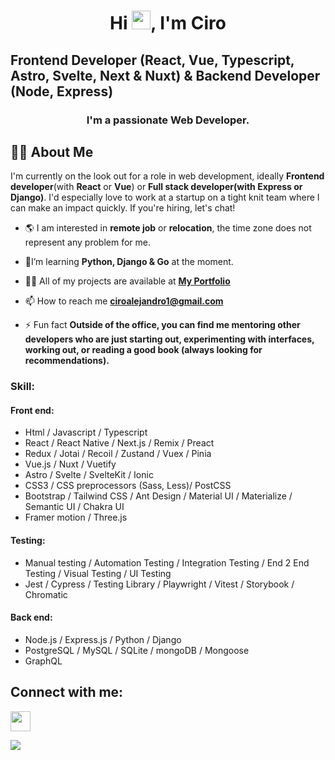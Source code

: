 <h1 align="center">Hi <img src="https://raw.githubusercontent.com/MartinHeinz/MartinHeinz/master/wave.gif" width="30px">, I'm Ciro</h1>
<h2>Frontend Developer (React, Vue, Typescript, Astro, Svelte, Next & Nuxt) & Backend Developer (Node, Express)</h2>
<h3 align="center">I'm a passionate Web Developer.</h3>

## 🙋‍♂️ About Me

I'm currently on the look out for a role in web development, ideally **Frontend developer**(with **React** or **Vue**)  or **Full stack developer(with **Express** or **Django**)**. I'd especially love to work at a startup on a tight knit team where I can make an impact quickly. If you're hiring, let's chat!

- 🌎 I am interested in **remote job** or **relocation**, the time zone does not represent any problem for me.

- 🌱I’m learning **Python, Django & Go** at the moment.

- 👨‍💻 All of my projects are available at **[My Portfolio](https://coffeeciro.vercel.app)**

- 📫 How to reach me **ciroalejandro1@gmail.com**

- ⚡ Fun fact **Outside of the office, you can find me mentoring other developers who are just starting out, experimenting with interfaces, working out, or reading a good book (always looking for recommendations).**
  
[comment]: <> (- 👯 I’m looking to collaborate on **OpenSource Projects**)

### Skill:
#### Front end:
<ul>
<li>  
 Html / Javascript / Typescript
</li> 
<li>  
React / React Native / Next.js / Remix / Preact
</li>
<li>  
Redux / Jotai / Recoil / Zustand / Vuex / Pinia
</li>
<li>  
Vue.js / Nuxt / Vuetify
</li>
<li>  
 Astro / Svelte / SvelteKit / Ionic
</li>
<li>  
CSS3 / CSS preprocessors (Sass, Less)/ PostCSS
</li>
<li>  
 Bootstrap / Tailwind CSS / Ant Design / Material UI / Materialize / Semantic UI / Chakra UI
</li>
<li>  
 Framer motion / Three.js
</li>
</ul>

#### Testing:
<ul>
<li>
Manual testing / Automation Testing / Integration Testing / End 2 End Testing / Visual Testing / UI Testing
</li>
<li>  
Jest / Cypress / Testing Library / Playwright / Vitest / Storybook / Chromatic
</li>
</ul>

#### Back end:
<ul>
<li>  
Node.js / Express.js / Python / Django 
</li>
<li>  
PostgreSQL / MySQL / SQLite / mongoDB / Mongoose
</li>
<li>  
GraphQL
</li>
</ul>

## Connect with me:

<a href="https://www.linkedin.com/in/ciro-sira-coffee-dev" target="_blank" rel="noreferrer"><img src="https://raw.githubusercontent.com/danielcranney/readme-generator/main/public/icons/socials/linkedin.svg" width="32" height="32" />
</a> 

<a href = "https://ko-fi.com/Z8Z6BQAB9"><img src="https://ko-fi.com/img/githubbutton_sm.svg"/></a>
